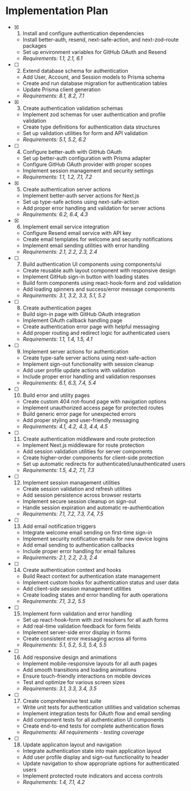# Implementation Plan

- [x] 1. Install and configure authentication dependencies

  - Install better-auth, resend, next-safe-action, and next-zod-route packages
  - Set up environment variables for GitHub OAuth and Resend
  - _Requirements: 1.1, 2.1, 6.1_

- [ ] 2. Extend database schema for authentication

  - Add User, Account, and Session models to Prisma schema
  - Create and run database migration for authentication tables
  - Update Prisma client generation
  - _Requirements: 8.1, 8.2, 7.1_

- [x] 3. Create authentication validation schemas

  - Implement zod schemas for user authentication and profile validation
  - Create type definitions for authentication data structures
  - Set up validation utilities for form and API validation
  - _Requirements: 5.1, 5.2, 6.2_

- [ ] 4. Configure better-auth with GitHub OAuth

  - Set up better-auth configuration with Prisma adapter
  - Configure GitHub OAuth provider with proper scopes
  - Implement session management and security settings
  - _Requirements: 1.1, 1.2, 7.1, 7.2_

- [x] 5. Create authentication server actions

  - Implement better-auth server actions for Next.js
  - Set up type-safe actions using next-safe-action
  - Add proper error handling and validation for server actions
  - _Requirements: 6.2, 6.4, 4.3_

- [x] 6. Implement email service integration






  - Configure Resend email service with API key
  - Create email templates for welcome and security notifications
  - Implement email sending utilities with error handling
  - _Requirements: 2.1, 2.2, 2.3, 2.4_

- [ ] 7. Build authentication UI components using components/ui











  - Create reusable auth layout component with responsive design
  - Implement GitHub sign-in button with loading states
  - Build form components using react-hook-form and zod validation
  - Add loading spinners and success/error message components
  - _Requirements: 3.1, 3.2, 3.3, 5.1, 5.2_

- [ ] 8. Create authentication pages

  - Build sign-in page with GitHub OAuth integration
  - Implement OAuth callback handling page
  - Create authentication error page with helpful messaging
  - Add proper routing and redirect logic for authenticated users
  - _Requirements: 1.1, 1.4, 1.5, 4.1_

- [ ] 9. Implement server actions for authentication

  - Create type-safe server actions using next-safe-action
  - Implement sign-out functionality with session cleanup
  - Add user profile update actions with validation
  - Include proper error handling and validation responses
  - _Requirements: 6.1, 6.3, 7.4, 5.4_

- [ ] 10. Build error and utility pages

  - Create custom 404 not-found page with navigation options
  - Implement unauthorized access page for protected routes
  - Build generic error page for unexpected errors
  - Add proper styling and user-friendly messaging
  - _Requirements: 4.1, 4.2, 4.3, 4.4, 4.5_

- [ ] 11. Create authentication middleware and route protection

  - Implement Next.js middleware for route protection
  - Add session validation utilities for server components
  - Create higher-order components for client-side protection
  - Set up automatic redirects for authenticated/unauthenticated users
  - _Requirements: 1.5, 4.2, 7.1, 7.3_

- [ ] 12. Implement session management utilities

  - Create session validation and refresh utilities
  - Add session persistence across browser restarts
  - Implement secure session cleanup on sign-out
  - Handle session expiration and automatic re-authentication
  - _Requirements: 7.1, 7.2, 7.3, 7.4, 7.5_

- [ ] 13. Add email notification triggers

  - Integrate welcome email sending on first-time sign-in
  - Implement security notification emails for new device logins
  - Add email sending to authentication callbacks
  - Include proper error handling for email failures
  - _Requirements: 2.1, 2.2, 2.3, 2.4_

- [ ] 14. Create authentication context and hooks

  - Build React context for authentication state management
  - Implement custom hooks for authentication status and user data
  - Add client-side session management utilities
  - Create loading states and error handling for auth operations
  - _Requirements: 7.1, 3.2, 5.5_

- [ ] 15. Implement form validation and error handling

  - Set up react-hook-form with zod resolvers for all auth forms
  - Add real-time validation feedback for form fields
  - Implement server-side error display in forms
  - Create consistent error messaging across all forms
  - _Requirements: 5.1, 5.2, 5.3, 5.4, 5.5_

- [ ] 16. Add responsive design and animations

  - Implement mobile-responsive layouts for all auth pages
  - Add smooth transitions and loading animations
  - Ensure touch-friendly interactions on mobile devices
  - Test and optimize for various screen sizes
  - _Requirements: 3.1, 3.3, 3.4, 3.5_

- [ ] 17. Create comprehensive test suite

  - Write unit tests for authentication utilities and validation schemas
  - Implement integration tests for OAuth flow and email sending
  - Add component tests for all authentication UI components
  - Create end-to-end tests for complete authentication flows
  - _Requirements: All requirements - testing coverage_

- [ ] 18. Update application layout and navigation
  - Integrate authentication state into main application layout
  - Add user profile display and sign-out functionality to header
  - Update navigation to show appropriate options for authenticated users
  - Implement protected route indicators and access controls
  - _Requirements: 1.4, 7.1, 4.2_
